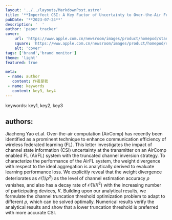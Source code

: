 ---layout: '../../layouts/MarkdownPost.astro'title: '**Imperfect CSI: A Key Factor of Uncertainty to Over-the-Air Federated Learning**'pubDate: '**2023-07-24**'description: '  'author: 'paper tracker'cover:    url: 'https://www.apple.com.cn/newsroom/images/product/homepod/standard/Apple-HomePod-hero-230118_big.jpg.large_2x.jpg'    square: 'https://www.apple.com.cn/newsroom/images/product/homepod/standard/Apple-HomePod-hero-230118_big.jpg.large_2x.jpg'    alt: 'cover'tags: ['brand','brand monitor'] theme: 'light'featured: truemeta: - name: author   content: 作者是我 - name: keywords   content: key3, key4---keywords: key1, key2, key3## authors:   Jiacheng Yao et.al. Over-the-air computation (AirComp) has recently been identified as a prominent technique to enhance communication efficiency of wireless federated learning (FL). This letter investigates the impact of channel state information (CSI) uncertainty at the transmitter on an AirComp enabled FL (AirFL) system with the truncated channel inversion strategy. To characterize the performance of the AirFL system, the weight divergence with respect to the ideal aggregation is analytically derived to evaluate learning performance loss. We explicitly reveal that the weight divergence deteriorates as $\mathcal{O}(1/\rho^2)$ as the level of channel estimation accuracy $\rho$ vanishes, and also has a decay rate of $\mathcal{O}(1/K^2)$ with the increasing number of participating devices, $K$. Building upon our analytical results, we formulate the channel truncation threshold optimization problem to adapt to different $\rho$, which can be solved optimally. Numerical results verify the analytical results and show that a lower truncation threshold is preferred with more accurate CSI.
